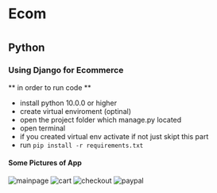 # Ecom
# 


## Python

### Using Django for Ecommerce

** in order to run code **
- install python 10.0.0 or higher
- create virtual enviroment (optinal)
- open the project folder which manage.py located  
- open terminal 
- if you created virtual env activate if not just skipt this part
- run `pip install -r requirements.txt `

#### Some Pictures of App

![mainpage](assets/mainpage.png)
![cart](assets/cart.png)
![checkout](assets/checkout.png)
![paypal](assets/paypal.png)


